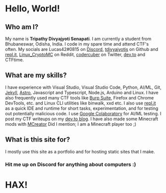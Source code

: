 # Hello, World! 
## Who am I?
My name is **Tripathy Divyajyoti Senapati**. I am currently a student from Bhubaneswar, Odisha, India. I code in my spare time and attend CTF's often. My socials are Lucas42#0815 on [Discord](https://discord.com), [tdivyajyotis](https://github.com/tdivyajyotis) on Github and [repl.it](https://repl.it/@tdivyajyotis), [Linux_CryptoMC](https://reddit.com/user/Linux_CryptoMC) on Reddit, [codercuber](https://twitter.com/codercuber) on Twitter, [dev.to](https://dev.to/codercuber) and CTFtime.
## What are my skills?
I have experience with Visual Studio, Visual Studio Code, Python, AI/ML, Git, [Jekyll](https://jekyllrb.com), [Astro](https://astro.build), Javascript and Typescript, Node.js, Arduino and Linux. I have also frequently used many CTF tools like [Burp Suite](https://portswigger.net/burp), Firefox and Chrome DevTools, etc. and Linux CLI utilities like binwalk, xxd etc. I also use [repl.it](https://repl.it) as a quick IDE and runtime for short tasks, experimentation, and for testing out potentially malicious code. I use [Google Colaboratory](https://colab.research.google.com) for AI/ML testing. I post my CTF writeups on my [dev.to blog](https://dev.to/codercuber). I have also made some Minecraft mods with [MCreator](https://mcreator.net) Did I mention; I am a Minecraft player too ;)
## What is this site for?
I mostly use this site as a portfolio and for hosting static sites that I make.
### Hit me up on Discord for anything about computers :)
# HAX!

